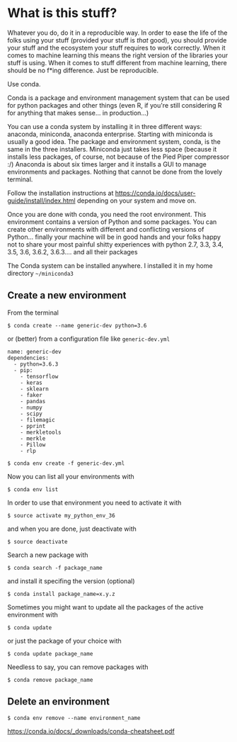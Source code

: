 # What is this stuff?

Whatever you do, do it in a reproducible way. In order to ease the life of the folks using your stuff (provided your stuff is *that* good),
you should provide your stuff and the ecosystem your stuff requires to work correctly.
When it comes to machine learning this means the right version of the libraries your stuff is using.
When it comes to stuff different from machine learning, there should be no f*ing difference. Just be reproducible.

Use conda.

Conda is a package and environment management system that can be used for python packages and other things (even R, if you're still considering R for
anything that makes sense... in production...)

You can use a conda system by installing it in three different ways: anaconda, miniconda, anaconda enterprise. 
Starting with miniconda is usually a good idea.
The package and environment system, conda, is the same in the three installers. Miniconda just takes less space (because it installs less packages, of
course, not because of the Pied Piper compressor :/)
Anaconda is about six times larger and it installs a GUI to manage environments and packages. Nothing that cannot be done from the lovely terminal.

Follow the installation instructions at https://conda.io/docs/user-guide/install/index.html depending on your system and move on.

Once you are done with conda, you need the root environment. This environment contains a version of Python and some packages. You can create other
environments with different and conflicting versions of Python... finally your machine will be in good hands and your folks happy not to share your
most painful shitty experiences with python 2.7, 3.3, 3.4, 3.5, 3.6, 3.6.2, 3.6.3.... and all their packages

The Conda system can be installed anywhere. I installed it in my home directory `~/miniconda3`


## Create a new environment

From the terminal 

`$ conda create --name generic-dev python=3.6`

or (better) from a configuration file like `generic-dev.yml`

```
name: generic-dev 
dependencies:
  - python=3.6.3
  - pip:
    - tensorflow
    - keras
    - sklearn
    - faker
    - pandas
    - numpy
    - scipy
    - filemagic
    - pprint
    - merkletools
    - merkle    
    - Pillow
    - rlp
```

`$ conda env create -f generic-dev.yml`

Now you can list all your environments with

`$ conda env list`

In order to use that environment you need to activate it with

`$ source activate my_python_env_36`

and when you are done, just deactivate with

`$ source deactivate`

Search a new package with

`$ conda search -f package_name`

and install it specifing the version (optional)

`$ conda install package_name=x.y.z`

Sometimes you might want to update all the packages of the active environment with

`$ conda update`

or just the package of your choice with

`$ conda update package_name`

Needless to say, you can remove packages with

`$ conda remove package_name`






## Delete an environment


`$ conda env remove --name environment_name`


https://conda.io/docs/_downloads/conda-cheatsheet.pdf


